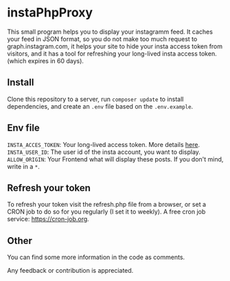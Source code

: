 # instaPhpProxy
This small program helps you to display your instagramm feed. It caches your feed in JSON format, so you do not make too much request to graph.instagram.com, it helps your site to hide your insta access token from visitors, and it has a tool for refreshing your long-lived insta access token. (which expires in 60 days).
## Install
Clone this repository to a server, run `composer update` to install dependencies, and create an `.env` file based on the `.env.example`.
## Env file
`INSTA_ACCES_TOKEN`: Your long-lived access token. More details [here](https://developers.facebook.com/docs/instagram-basic-display-api/guides/long-lived-access-tokens#get-a-long-lived-token).
`INSTA_USER_ID`: The user id of the insta account, you want to display.
`ALLOW_ORIGIN`: Your Frontend what will display these posts. If you don't mind, write in a `*`.
## Refresh your token
To refresh your token visit the refresh.php file from a browser, or set a CRON job to do so for you regularly (I set it to weekly). A free cron job service: https://cron-job.org.

## Other
You can find some more information in the code as comments.


Any feedback or contribution is appreciated.
